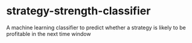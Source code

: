 # strategy-strength-classifier
A machine learning classifier to predict whether a strategy is likely to be profitable in the next time window
